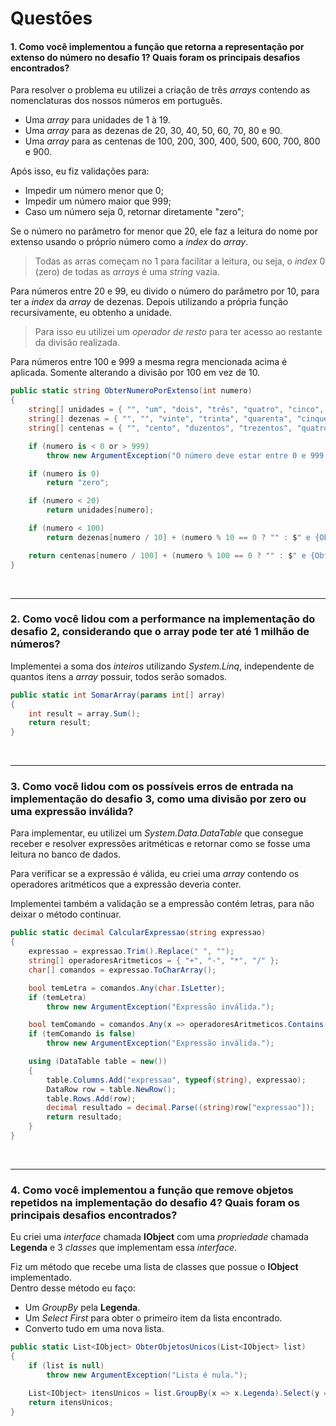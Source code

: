# Questões

#### 1. Como você implementou a função que retorna a representação por extenso do número no desafio 1? Quais foram os principais desafios encontrados?

Para resolver o problema eu utilizei a criação de três _arrays_ contendo as nomenclaturas dos nossos números em português.

- Uma _array_ para unidades de 1 à 19.
- Uma _array_ para as dezenas de 20, 30, 40, 50, 60, 70, 80 e 90.
- Uma _array_ para as centenas de 100, 200, 300, 400, 500, 600, 700, 800 e 900.

Após isso, eu fiz validações para:
- Impedir um número menor que 0;
- Impedir um número maior que 999;
- Caso um número seja 0, retornar diretamente "zero";


Se o número no parâmetro for menor que 20, ele faz a leitura do nome por extenso usando o próprio número como a _index_ do _array_.

> Todas as arras começam no 1 para facilitar a leitura, ou seja, o _index_ 0 (zero) de todas as _arrays_ é uma _string_ vazia.

Para números entre 20 e 99, eu divido o número do parâmetro por 10, para ter a _index_ da _array_ de dezenas.
Depois utilizando a própria função recursivamente, eu obtenho a unidade.

> Para isso eu utilizei um _operador de resto_ para ter acesso ao restante da divisão realizada.

Para números entre 100 e 999 a mesma regra mencionada acima é aplicada. Somente alterando a divisão por 100 em vez de 10.

```csharp
public static string ObterNumeroPorExtenso(int numero)
{
    string[] unidades = { "", "um", "dois", "três", "quatro", "cinco", "seis", "sete", "oito", "nove", "dez", "onze", "doze", "treze", "quatorze", "quinze", "dezesseis", "dezessete", "dezoito", "dezenove" };
    string[] dezenas = { "", "", "vinte", "trinta", "quarenta", "cinquenta", "sessenta", "setenta", "oitenta", "noventa" };
    string[] centenas = { "", "cento", "duzentos", "trezentos", "quatrocentos", "quinhentos", "seiscentos", "setecentos", "oitocentos", "novecentos" };

    if (numero is < 0 or > 999)
        throw new ArgumentException("O número deve estar entre 0 e 999.");

    if (numero is 0)
        return "zero";

    if (numero < 20)
        return unidades[numero];

    if (numero < 100)
        return dezenas[numero / 10] + (numero % 10 == 0 ? "" : $" e {ObterNumeroPorExtenso(numero % 10)}");

    return centenas[numero / 100] + (numero % 100 == 0 ? "" : $" e {ObterNumeroPorExtenso(numero % 100)}");
}
```
<br />
<hr />

### 2. Como você lidou com a performance na implementação do desafio 2, considerando que o array pode ter até 1 milhão de números?

Implementei a soma dos _inteiros_ utilizando _System.Linq_, independente de quantos itens a _array_ possuir, todos serão somados.

```csharp
public static int SomarArray(params int[] array)
{
    int result = array.Sum();
    return result;
}
```

<br />
<hr />

### 3. Como você lidou com os possíveis erros de entrada na implementação do desafio 3, como uma divisão por zero ou uma expressão inválida?

Para implementar, eu utilizei um _System.Data.DataTable_ que consegue receber e resolver expressões aritméticas e retornar como se fosse uma leitura no banco de dados.

Para verificar se a expressão é válida, eu criei uma _array_ contendo os operadores aritméticos que a expressão deveria conter.

Implementei também a validação se a empressão contém letras, para não deixar o método continuar.


```csharp
public static decimal CalcularExpressao(string expressao)
{
    expressao = expressao.Trim().Replace(" ", "");
    string[] operadoresAritmeticos = { "+", "-", "*", "/" };
    char[] comandos = expressao.ToCharArray();

    bool temLetra = comandos.Any(char.IsLetter);
    if (temLetra)
        throw new ArgumentException("Expressão inválida.");

    bool temComando = comandos.Any(x => operadoresAritmeticos.Contains(x.ToString()));
    if (temComando is false)
        throw new ArgumentException("Expressão inválida.");

    using (DataTable table = new())
    {
        table.Columns.Add("expressao", typeof(string), expressao);
        DataRow row = table.NewRow();
        table.Rows.Add(row);
        decimal resultado = decimal.Parse((string)row["expressao"]);
        return resultado;
    }
}
```

<br />
<hr />

### 4. Como você implementou a função que remove objetos repetidos na implementação do desafio 4? Quais foram os principais desafios encontrados?

Eu criei uma _interface_ chamada **IObject** com uma _propriedade_ chamada **Legenda** e 3 _classes_ que implementam essa _interface_.

Fiz um método que recebe uma lista de classes que possue o **IObject** implementado.
<br>
Dentro desse método eu faço:
- Um _GroupBy_ pela **Legenda**.
- Um _Select_ _First_ para obter o primeiro item da lista encontrado.
- Converto tudo em uma nova lista.


```csharp
public static List<IObject> ObterObjetosUnicos(List<IObject> list)
{
    if (list is null)
        throw new ArgumentException("Lista é nula.");

    List<IObject> itensUnicos = list.GroupBy(x => x.Legenda).Select(y => y.First()).ToList();
    return itensUnicos;
}
```